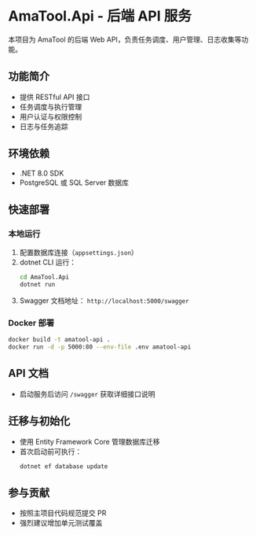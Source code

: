 # AmaTool.Api - 后端 API 服务

本项目为 AmaTool 的后端 Web API，负责任务调度、用户管理、日志收集等功能。

## 功能简介

- 提供 RESTful API 接口
- 任务调度与执行管理
- 用户认证与权限控制
- 日志与任务追踪

## 环境依赖

- .NET 8.0 SDK
- PostgreSQL 或 SQL Server 数据库

## 快速部署

### 本地运行

1. 配置数据库连接（`appsettings.json`）
2. dotnet CLI 运行：
   ```bash
   cd AmaTool.Api
   dotnet run
   ```
3. Swagger 文档地址： `http://localhost:5000/swagger`

### Docker 部署

```bash
docker build -t amatool-api .
docker run -d -p 5000:80 --env-file .env amatool-api
```

## API 文档

- 启动服务后访问 `/swagger` 获取详细接口说明

## 迁移与初始化

- 使用 Entity Framework Core 管理数据库迁移
- 首次启动前可执行：
  ```bash
  dotnet ef database update
  ```

## 参与贡献

- 按照主项目代码规范提交 PR
- 强烈建议增加单元测试覆盖
